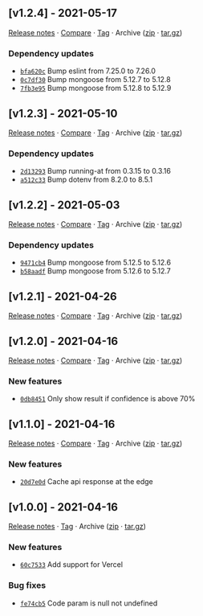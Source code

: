 ## [v1.2.4] - 2021-05-17

[Release notes](https://github.com/BetaHuhn/countryPicker/releases/tag/v1.2.4) · [Compare](https://github.com/BetaHuhn/countryPicker/compare/v1.2.3...v1.2.4) · [Tag](https://github.com/BetaHuhn/countryPicker/tree/v1.2.4) · Archive ([zip](https://github.com/BetaHuhn/countryPicker/archive/v1.2.4.zip) · [tar.gz](https://github.com/BetaHuhn/countryPicker/archive/v1.2.4.tar.gz))

### Dependency updates

- [`bfa620c`](https://github.com/BetaHuhn/countryPicker/commit/bfa620c)  Bump eslint from 7.25.0 to 7.26.0
- [`0c7df30`](https://github.com/BetaHuhn/countryPicker/commit/0c7df30)  Bump mongoose from 5.12.7 to 5.12.8
- [`7fb3e95`](https://github.com/BetaHuhn/countryPicker/commit/7fb3e95)  Bump mongoose from 5.12.8 to 5.12.9

## [v1.2.3] - 2021-05-10

[Release notes](https://github.com/BetaHuhn/countryPicker/releases/tag/v1.2.3) · [Compare](https://github.com/BetaHuhn/countryPicker/compare/v1.2.2...v1.2.3) · [Tag](https://github.com/BetaHuhn/countryPicker/tree/v1.2.3) · Archive ([zip](https://github.com/BetaHuhn/countryPicker/archive/v1.2.3.zip) · [tar.gz](https://github.com/BetaHuhn/countryPicker/archive/v1.2.3.tar.gz))

### Dependency updates

- [`2d13293`](https://github.com/BetaHuhn/countryPicker/commit/2d13293)  Bump running-at from 0.3.15 to 0.3.16
- [`a512c33`](https://github.com/BetaHuhn/countryPicker/commit/a512c33)  Bump dotenv from 8.2.0 to 8.5.1

## [v1.2.2] - 2021-05-03

[Release notes](https://github.com/BetaHuhn/countryPicker/releases/tag/v1.2.2) · [Compare](https://github.com/BetaHuhn/countryPicker/compare/v1.2.1...v1.2.2) · [Tag](https://github.com/BetaHuhn/countryPicker/tree/v1.2.2) · Archive ([zip](https://github.com/BetaHuhn/countryPicker/archive/v1.2.2.zip) · [tar.gz](https://github.com/BetaHuhn/countryPicker/archive/v1.2.2.tar.gz))

### Dependency updates

- [`9471cb4`](https://github.com/BetaHuhn/countryPicker/commit/9471cb4)  Bump mongoose from 5.12.5 to 5.12.6
- [`b58aadf`](https://github.com/BetaHuhn/countryPicker/commit/b58aadf)  Bump mongoose from 5.12.6 to 5.12.7

## [v1.2.1] - 2021-04-26

[Release notes](https://github.com/BetaHuhn/countryPicker/releases/tag/v1.2.1) · [Compare](https://github.com/BetaHuhn/countryPicker/compare/v1.2.0...v1.2.1) · [Tag](https://github.com/BetaHuhn/countryPicker/tree/v1.2.1) · Archive ([zip](https://github.com/BetaHuhn/countryPicker/archive/v1.2.1.zip) · [tar.gz](https://github.com/BetaHuhn/countryPicker/archive/v1.2.1.tar.gz))

## [v1.2.0] - 2021-04-16

[Release notes](https://github.com/BetaHuhn/countryPicker/releases/tag/v1.2.0) · [Compare](https://github.com/BetaHuhn/countryPicker/compare/v1.1.0...v1.2.0) · [Tag](https://github.com/BetaHuhn/countryPicker/tree/v1.2.0) · Archive ([zip](https://github.com/BetaHuhn/countryPicker/archive/v1.2.0.zip) · [tar.gz](https://github.com/BetaHuhn/countryPicker/archive/v1.2.0.tar.gz))

### New features

- [`0db8451`](https://github.com/BetaHuhn/countryPicker/commit/0db8451)  Only show result if confidence is above 70%

## [v1.1.0] - 2021-04-16

[Release notes](https://github.com/BetaHuhn/countryPicker/releases/tag/v1.1.0) · [Compare](https://github.com/BetaHuhn/countryPicker/compare/v1.0.0...v1.1.0) · [Tag](https://github.com/BetaHuhn/countryPicker/tree/v1.1.0) · Archive ([zip](https://github.com/BetaHuhn/countryPicker/archive/v1.1.0.zip) · [tar.gz](https://github.com/BetaHuhn/countryPicker/archive/v1.1.0.tar.gz))

### New features

- [`20d7e0d`](https://github.com/BetaHuhn/countryPicker/commit/20d7e0d)  Cache api response at the edge

## [v1.0.0] - 2021-04-16

[Release notes](https://github.com/BetaHuhn/countryPicker/releases/tag/v1.0.0) · [Tag](https://github.com/BetaHuhn/countryPicker/tree/v1.0.0) · Archive ([zip](https://github.com/BetaHuhn/countryPicker/archive/v1.0.0.zip) · [tar.gz](https://github.com/BetaHuhn/countryPicker/archive/v1.0.0.tar.gz))

### New features

- [`60c7533`](https://github.com/BetaHuhn/countryPicker/commit/60c7533)  Add support for Vercel

### Bug fixes

- [`fe74cb5`](https://github.com/BetaHuhn/countryPicker/commit/fe74cb5)  Code param is null not undefined
